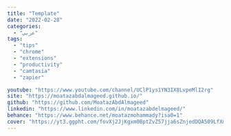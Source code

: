 ```yaml
---
title: "Template"
date: "2022-02-28"
categories:
  - "عربي"
tags:
  - "tips"
  - "chrome"
  - "extensions"
  - "productivity"
  - "camtasia"
  - "zapier"

youtube: "https://www.youtube.com/channel/UClP1ys1YN3IX8LvpeMlI2rg"
site: "https://moatazabdalmageed.github.io/"
github: "https://github.com/MoatazAbdAlmageed"
linkedin: "https://www.linkedin.com/in/moatazabdelmageed/"
behance: "https://www.behance.net/moatazmohammady?isa0=1"
cover: "https://yt3.ggpht.com/fovXj2JjKgxm0BptZvZ57jja6sZnjedDQA509LfXmXLf4yteOHL96d4YVxW2wui6ejpBlJmEAA=s88-c-k-c0x00ffffff-no-rj"
---
```

